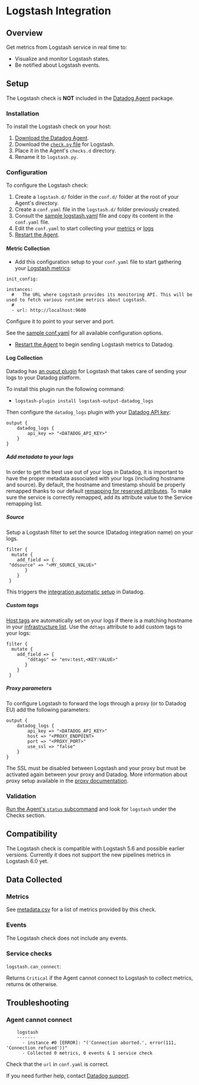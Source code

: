 # Logstash Integration

## Overview

Get metrics from Logstash service in real time to:

* Visualize and monitor Logstash states.
* Be notified about Logstash events.

## Setup

The Logstash check is **NOT** included in the [Datadog Agent][1] package.

### Installation

To install the Logstash check on your host:

1. [Download the Datadog Agent][2].
2. Download the [`check.py` file][15] for Logstash.
3. Place it in the Agent's `checks.d` directory.
4. Rename it to `logstash.py`.

### Configuration

To configure the Logstash check:

1. Create a `logstash.d/` folder in the `conf.d/` folder at the root of your Agent's directory.
2. Create a `conf.yaml` file in the `logstash.d/` folder previously created.
3. Consult the [sample logstash.yaml][3] file and copy its content in the `conf.yaml` file.
4. Edit the `conf.yaml`  to start collecting your [metrics][5] or [logs][6]
5. [Restart the Agent][7].

#### Metric Collection

* Add this configuration setup to your `conf.yaml` file to start gathering your [Logstash metrics][8]:

```
init_config:

instances:
  #   The URL where Logstash provides its monitoring API. This will be used to fetch various runtime metrics about Logstash.
  #
  - url: http://localhost:9600
```

Configure it to point to your server and port.

See the [sample conf.yaml][3] for all available configuration options.
* [Restart the Agent][7] to begin sending Logstash metrics to Datadog.

#### Log Collection

Datadog has [an ouput plugin][16] for Logstash that takes care of sending your logs to your Datadog platform.

To install this plugin run the following command:

* `logstash-plugin install logstash-output-datadog_logs`

Then configure the `datadog_logs` plugin with your [Datadog API key][21]:

```
output {
    datadog_logs {
        api_key => "<DATADOG_API_KEY>"
    }
}
```

##### Add metadata to your logs

In order to get the best use out of your logs in Datadog, it is important to have the proper metadata associated with your logs (including hostname and source). By default, the hostname and timestamp should be properly remapped thanks to our default [remapping for reserved attributes][17]. To make sure the service is correctly remapped, add its attribute value to the Service remapping list.

##### Source

Setup a Logstash filter to set the source (Datadog integration name) on your logs. 

```
filter {
  mutate {
    add_field => {
 "ddsource" => "<MY_SOURCE_VALUE>"
       }
    }
 }
```

This triggers the [integration automatic setup][18] in Datadog.

##### Custom tags

[Host tags][20] are automatically set on your logs if there is a matching hostname in your [infrastructure list][19]. Use the `ddtags` attribute to add custom tags to your logs:

```
filter {
  mutate {
    add_field => {
        "ddtags" => "env:test,<KEY:VALUE>"
       }
    }
 }
```

##### Proxy parameters

To configure Logstash to forward the logs through a proxy (or to Datadog EU) add the following parameters:

```
output {
    datadog_logs {
        api_key => "<DATADOG_API_KEY>"
        host => "<PROXY_ENDPOINT>
        port => "<PROXY_PORT>"
        use_ssl => "false"
    }
}
```

The SSL must be disabled between Logstash and your proxy but must be activated again between your proxy and Datadog. More information about proxy setup available in the [proxy documentation][22].

### Validation

[Run the Agent's `status` subcommand][12] and look for `logstash` under the Checks section.

## Compatibility

The Logstash check is compatible with Logstash 5.6 and possible earlier versions. Currently it does not support the new pipelines metrics in Logstash 6.0 yet.

## Data Collected
### Metrics
See [metadata.csv][13] for a list of metrics provided by this check.

### Events
The Logstash check does not include any events.

### Service checks

`logstash.can_connect`:

Returns `Critical` if the Agent cannot connect to Logstash to collect metrics, returns `OK` otherwise.

## Troubleshooting

### Agent cannot connect
```
    logstash
    -------
      - instance #0 [ERROR]: "('Connection aborted.', error(111, 'Connection refused'))"
      - Collected 0 metrics, 0 events & 1 service check
```

Check that the `url` in `conf.yaml` is correct.

If you need further help, contact [Datadog support][14].

[1]: https://app.datadoghq.com/account/settings#agent
[2]: https://app.datadoghq.com/account/settings#agent
[3]: https://github.com/DataDog/integrations-extras/blob/master/logstash/conf.yaml.example
[5]: #metric-collection
[6]: #log-collection
[7]: https://docs.datadoghq.com/agent/faq/agent-commands/#start-stop-restart-the-agent
[8]: #metrics
[12]: https://docs.datadoghq.com/agent/faq/agent-commands/#agent-status-and-information
[13]: https://github.com/DataDog/integrations-extras/blob/master/logstash/metadata.csv
[14]: http://docs.datadoghq.com/help/
[15]: https://github.com/DataDog/integrations-extras/blob/master/logstash/check.py
[16]: https://github.com/DataDog/logstash-output-datadog_logs
[17]: /logs/#edit-reserved-attributes
[18]: /logs/processing/#integration-pipelines
[19]: https://app.datadoghq.com/infrastructure
[20]: /getting_started/tagging/assigning_tags/
[21]: https://app.datadoghq.com/account/settings#api
[22]: https://docs.datadoghq.com/agent/proxy/?tab=agentv6#proxy-for-logs
